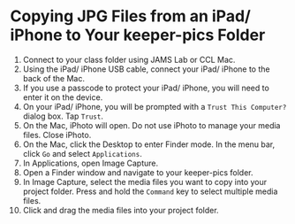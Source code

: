 # Copying JPG Files from an iPad&sol; iPhone to Your keeper-pics Folder

1. Connect to your class folder using JAMS Lab or CCL Mac.
2. Using the iPad&sol; iPhone USB cable, connect your iPad&sol; iPhone to the back of the Mac.
3. If you use a passcode to protect your iPad&sol; iPhone, you will need to enter it on the device.
4. On your iPad&sol; iPhone, you will be prompted with a `Trust This Computer?` dialog box. Tap `Trust`.
5. On the Mac, iPhoto will open. Do not use iPhoto to manage your media files. Close iPhoto.
6. On the Mac, click the Desktop to enter Finder mode. In the menu bar, click `Go` and select `Applications`.
7. In Applications, open Image Capture.
8. Open a Finder window and navigate to your keeper-pics folder.
9. In Image Capture, select the media files you want to copy into your project folder. Press and hold the `Command` key to select multiple media files.
10. Click and drag the media files into your project folder.


